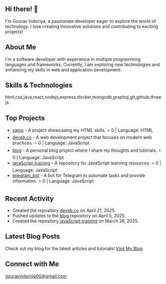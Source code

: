 ## Hi there! 👋

I'm Gourav Indoriya, a passionate developer eager to explore the world of technology. I love creating innovative solutions and contributing to exciting projects!

## About Me

I'm a software developer with experience in multiple programming languages and frameworks. Currently, I am exploring new technologies and enhancing my skills in web and application development.

## Skills & Technologies

html,css,java,react,nodejs,express,docker,mongodb,graphql,git,github,threejs

## Top Projects

- [zajno](https://github.com/gouravindoriya/zajno) - A project showcasing my HTML skills. ⭐ 0 | Language: HTML
- [deveb.co](https://github.com/gouravindoriya/deveb.co) - A web development project that focuses on modern web practices. ⭐ 0 | Language: JavaScript
- [blog](https://github.com/gouravindoriya/blog) - A personal blog project where I share my thoughts and tutorials. ⭐ 0 | Language: JavaScript
- [javaScript-training](https://github.com/gouravindoriya/javaScript-training) - A repository for JavaScript learning resources. ⭐ 0 | Language: JavaScript
- [telegram_bot](https://github.com/gouravindoriya/telegram_bot) - A bot for Telegram to automate tasks and provide information. ⭐ 0 | Language: JavaScript

## Recent Activity

- Created the repository [deveb.co](https://github.com/gouravindoriya/deveb.co) on April 21, 2025.  
- Pushed updates to the [blog](https://github.com/gouravindoriya/blog) repository on April 5, 2025.  
- Created the repository [javaScript-training](https://github.com/gouravindoriya/javaScript-training) on March 26, 2025.

## Latest Blog Posts

Check out my blog for the latest articles and tutorials! [Visit My Blog](https://blog-ecru-nu-93.vercel.app)

## Connect with Me

gouravindoriya00@gmail.com
